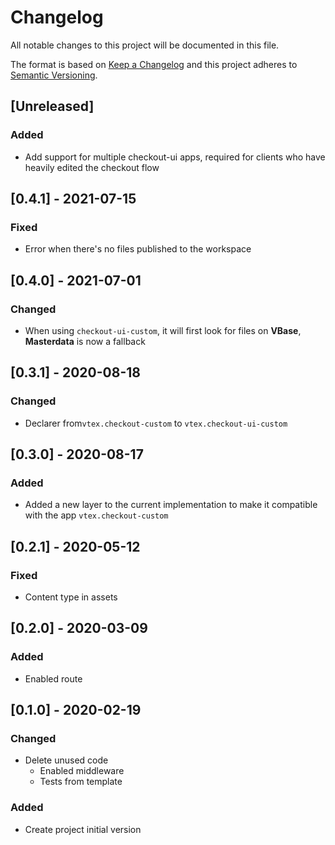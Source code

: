 # Changelog

All notable changes to this project will be documented in this file.

The format is based on [Keep a Changelog](http://keepachangelog.com/en/1.0.0/)
and this project adheres to [Semantic Versioning](http://semver.org/spec/v2.0.0.html).

## [Unreleased]

### Added

- Add support for multiple checkout-ui apps, required for clients who have heavily edited the checkout flow

## [0.4.1] - 2021-07-15

### Fixed
- Error when there's no files published to the workspace
## [0.4.0] - 2021-07-01

### Changed
- When using `checkout-ui-custom`, it will first look for files on **VBase**, **Masterdata** is now a fallback
## [0.3.1] - 2020-08-18

### Changed
- Declarer from`vtex.checkout-custom` to `vtex.checkout-ui-custom`

## [0.3.0] - 2020-08-17

### Added
- Added a new layer to the current implementation to make it compatible with the app `vtex.checkout-custom`

## [0.2.1] - 2020-05-12
### Fixed
- Content type in assets

## [0.2.0] - 2020-03-09
### Added
- Enabled route

## [0.1.0] - 2020-02-19
### Changed
- Delete unused code
  - Enabled middleware
  - Tests from template

### Added
- Create project initial version
